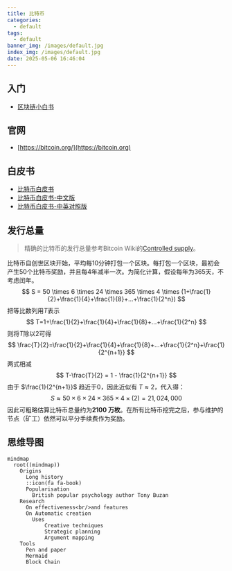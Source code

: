 ```yaml
---
title: 比特币
categories:
  - default
tags:
  - default
banner_img: /images/default.jpg
index_img: /images/default.jpg
date: 2025-05-06 16:46:04
---
```


## 入门
- [区块链小白书](https://blockchainlittlebook.com/#/)
## 官网
- [https://bitcoin.org/](https://bitcoin.org)
## 白皮书
- [比特币白皮书](https://bitcoin.org/bitcoin.pdf)
- [比特币白皮书-中文版](https://bitcoin.org/files/bitcoin-paper/bitcoin_zh_cn.pdf)
- [比特币白皮书-中英对照版](https://lixiaolai.com/#/bitcoin-whitepaper-cn-en-translation/Bitcoin-Whitepaper-EN-CN.html)
## 发行总量
> 精确的比特币的发行总量参考Bitcoin Wiki的[Controlled supply](https://en.bitcoin.it/wiki/Controlled_supply)。

比特币自创世区块开始，平均每10分钟打包一个区块。每打包一个区块，最初会产生50个比特币奖励，并且每4年减半一次。为简化计算，假设每年为365天，不考虑闰年。
$$
S = 50 \times 6 \times 24 \times 365 \times 4 \times (1+\frac{1}{2}+\frac{1}{4}+\frac{1}{8}+...+\frac{1}{2^n})
$$
把等比数列用$T$表示
$$
T=1+\frac{1}{2}+\frac{1}{4}+\frac{1}{8}+...+\frac{1}{2^n}
$$
则将$T$除以2可得
$$
\frac{T}{2}=\frac{1}{2}+\frac{1}{4}+\frac{1}{8}+...+\frac{1}{2^n}+\frac{1}{2^{n+1}}
$$
两式相减
$$
T-\frac{T}{2} = 1 - \frac{1}{2^{n+1}}
$$
由于 $\frac{1}{2^{n+1}}$ 趋近于0，因此近似有 $T \approx 2$，代入得：
$$
S \approx 50 \times 6 \times 24 \times 365 \times 4 \times (2) = 21,024,000
$$
因此可粗略估算比特币总量约为**2100 万枚**。在所有比特币挖完之后，参与维护的节点（矿工）依然可以平分手续费作为奖励。

## 思维导图
```mermaid
mindmap
  root((mindmap))
    Origins
      Long history
      ::icon(fa fa-book)
      Popularisation
        British popular psychology author Tony Buzan
    Research
      On effectiveness<br/>and features
      On Automatic creation
        Uses
            Creative techniques
            Strategic planning
            Argument mapping
    Tools
      Pen and paper
      Mermaid
      Block Chain
```
